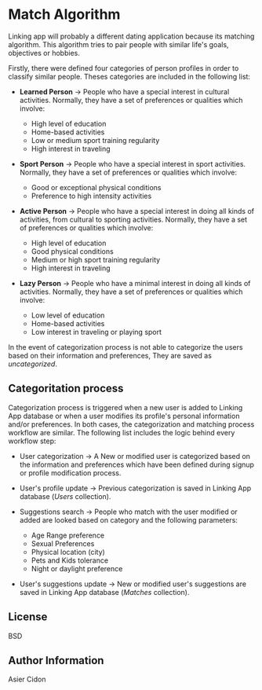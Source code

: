 # Match Algorithm

Linking app will probably a different dating application because its matching algorithm. This algorithm tries to pair people with similar life's goals, objectives or hobbies.

Firstly, there were defined four categories of person profiles in order to classify similar people. Theses categories are included in the following list:

- **Learned Person** -> People who have a special interest in cultural activities. Normally, they have a set of preferences or qualities which involve:

  - High level of education
  - Home-based activities
  - Low or medium sport training regularity
  - High interest in traveling

- **Sport Person** -> People who have a special interest in sport activities. Normally, they have a set of preferences or qualities which involve:

  - Good or exceptional physical conditions
  - Preference to high intensity activities

- **Active Person** -> People who have a special interest in doing all kinds of activities, from cultural to sporting activities. Normally, they have a set of preferences or qualities which involve:

  - High level of education
  - Good physical conditions
  - Medium or high sport training regularity
  - High interest in traveling

- **Lazy Person** -> People who have a minimal interest in doing all kinds of activities. Normally, they have a set of preferences or qualities which involve:
  - Low level of education
  - Home-based activities
  - Low interest in traveling or playing sport

In the event of categorization process is not able to categorize the users based on their information and preferences, They are saved as _uncategorized_.

## Categoritation process

Categorization process is triggered when a new user is added to Linking App database or when a user modifies its profile's personal information and/or preferences. In both cases, the categorization and matching process workflow are similar. The following list includes the logic behind every workflow step:

- User categorization -> A New or modified user is categorized based on the information and preferences which have been defined during signup or profile modification process.

- User's profile update -> Previous categorization is saved in Linking App database (_Users_ collection).

- Suggestions search -> People who match with the user modified or added are looked based on category and the following parameters:

  - Age Range preference
  - Sexual Preferences
  - Physical location (city)
  - Pets and Kids tolerance
  - Night or daylight preference

- User's suggestions update -> New or modified user's suggestions are saved in Linking App database (_Matches_ collection).

## License

BSD

## Author Information

Asier Cidon
